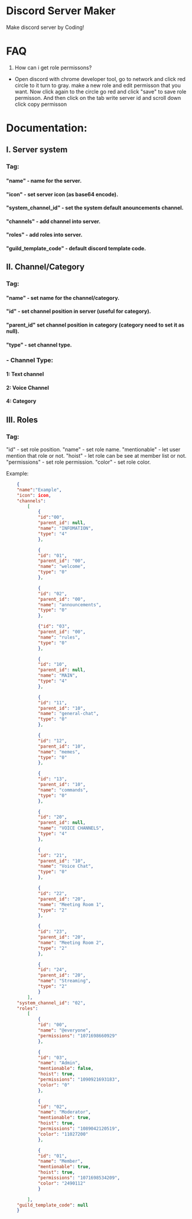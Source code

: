 # Discord Server Maker
Make discord server by Coding!



# FAQ
1. How can i get role permissons?
- Open discord with chrome developer tool, go to network and click red circle to it turn to gray. make a new role and edit permisson that you want. Now click again to the circle go red and click "save" to save role permisson. And then click on the tab write server id and scroll down click copy permisson

# Documentation:
## I. Server system
### Tag:
#### "name" - name for the server.
#### "icon" - set server icon (as base64 encode).
#### "system_channel_id" - set the system default anouncements channel.
#### "channels" - add channel into server.
#### "roles" - add roles into server.
#### 	"guild_template_code" - default discord template code.

## II. Channel/Category
### Tag:
#### "name" - set name for the channel/category.
#### "id" - set channel position in server (useful for category).
#### "parent_id" set channel position in category (category need to set it as null).
#### "type" - set channel type.

### - Channel Type:
#### 1: Text channel
#### 2: Voice Channel
#### 4: Category


## III. Roles
### Tag:
"id" - set role position.
"name" - set role name.
"mentionable" - let user mention that role or not.
"hoist" - let role can be see at member list or not.
"permissions" - set role permission.
"color" - set role color.

Example:
```json
	{
	"name":"Example", 
	"icon": icon, 
	"channels": 
		[
			{
			"id":"00", 
			"parent_id": null, 
			"name": "INFOMATION", 
			"type": "4"
			},

			{
			"id": "01", 
			"parent_id": "00", 
			"name": "welcome", 
			"type": "0"
			},

			{
			"id": "02", 
			"parent_id": "00", 
			"name": "announcements", 
			"type": "0"
			},

			{"id": "03", 
			"parent_id": "00", 
			"name": "rules", 
			"type": "0"
			},

			{
			"id": "10", 
			"parent_id": null, 
			"name": "MAIN", 
			"type": "4"
			},

			{
			"id": "11", 
			"parent_id": "10", 
			"name": "general-chat", 
			"type": "0"
			},

			{
			"id": "12", 
			"parent_id": "10", 
			"name": "memes", 
			"type": "0"
			},

			{
			"id": "13",
			"parent_id": "10",
			"name": "commands",
			"type": "0"
			},

			{
			"id": "20",
			"parent_id": null,
			"name": "VOICE CHANNELS",
			"type": "4"
			},

			{
			"id": "21",
			"parent_id": "10",
			"name": "Voice Chat",
			"type": "0"
			},

			{
			"id": "22", 
			"parent_id": "20",
			"name": "Meeting Room 1",
			"type": "2"
			},

			{
			"id": "23",
			"parent_id": "20",
			"name": "Meeting Room 2",
			"type": "2"
			},

			{
			"id": "24",
			"parent_id": "20",
			"name": "Streaming",
			"type": "2"
			}
		],
	"system_channel_id": "02",
	"roles":
		[
			{
			"id": "00",
			"name": "@everyone",
			"permissions": "1071698660929"
			},

			{
			"id": "03",
			"name": "Admin",
			"mentionable": false,
			"hoist": true,
			"permissions": "1090921693183",
			"color": "0"
			},

			{
			"id": "02",
			"name": "Moderator",
			"mentionable": true,
			"hoist": true,
			"permissions": "1089042120519",
			"color": "11027200"
			},

			{
			"id": "01",
			"name": "Member",
			"mentionable": true,
			"hoist": true,
			"permissions": "1071698534209",
			"color": "2490112"
			}

		],
	"guild_template_code": null
	}
```
